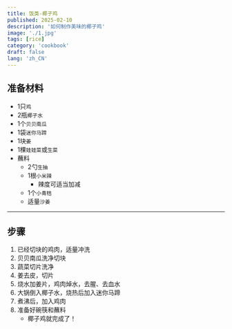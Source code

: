 ```yaml
---
title: 饭类-椰子鸡
published: 2025-02-10
description: '如何制作美味的椰子鸡'
image: './1.jpg'
tags: [rice]
category: 'cookbook'
draft: false
lang: 'zh_CN'
---
```


## 准备材料  
- 1只`鸡`  
- 2瓶`椰子水`  
- 1个`贝贝南瓜`  
- 1袋`迷你马蹄`  
- 1块`姜`  
- 1棵`娃娃菜`或`生菜`  
- 蘸料  
    - 2勺`生抽`  
    - 1根`小米辣`   
        - 辣度可适当加减  
    - 1个`小青桔`  
    - 适量`沙姜`  

***********

## 步骤  
1. 已经切块的鸡肉，适量冲洗  
2. 贝贝南瓜洗净切块  
3. 蔬菜切片洗净  
4. 姜去皮，切片   
5. 烧水加姜片，鸡肉焯水，去腥、去血水   
6. 大锅倒入椰子水，烧热后加入迷你马蹄  
7. 煮沸后，加入鸡肉  
8. 准备好碗筷和蘸料  
    - 椰子鸡就完成了！  
